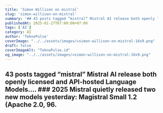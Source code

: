```yaml
---
title: 'Simon Willison on mistral'
slug: 'simon-willison-on-mistral'
summary: '## 43 posts tagged “mistral” Mistral AI release both openly licensed and API-hosted Language Models.... ### 2025 Mistral quietly released two new models yesterday: Magistral Small 1.2 (Apache 2.0, 96.'
publishedAt: 2025-01-27T07:00:00+07:00
tags: ['AI']
category: AI
author: 'TeknoPulse'
coverImage: "../../assets/images/=simon-willison-on-mistral-16x9.png"
draft: false
coverImageAlt: "TeknoPulse.id"
og_image: "../../assets/images/=simon-willison-on-mistral-16x9.png"
---
```


## 43 posts tagged “mistral” Mistral AI release both openly licensed and API-hosted Language Models.... ### 2025 Mistral quietly released two new models yesterday: Magistral Small 1.2 (Apache 2.0, 96.
